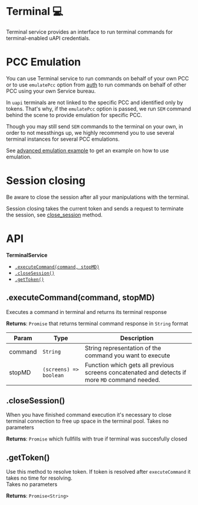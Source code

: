 # Terminal :computer:

Terminal service provides an interface to run terminal commands
for terminal-enabled uAPI credentials.

# PCC Emulation
<a name='emulatePcc'></a>

You can use Terminal service to run commands on behalf of your own PCC
or to use `emulatePcc` option from [auth](../README.md#auth)
to run commands on behalf of other PCC using your own Service bureau.

In `uapi` terminals are not linked to the specific PCC and identified only by tokens.
That's why, if the `emulatePcc` option is passed, we run `SEM` command behind the scene
to provide emulation for specific PCC.

Though you may still send `SEM` commands to the terminal on your own,
in order to not messthings up, we highly recommend you to use several terminal instances
for several PCC emulations.

See [advanced emulation example](../examples/Terminal/emulation.js) to get an example
on how to use emulation.

# Session closing
Be aware to close the session after all your manipulations with the terminal.

Session closing takes the current token and sends a request to terminate the session,
see [close_session](#close_session) method.

# API

**TerminalService**
* [`.executeCommand(command, stopMD)`](#execute_command)
* [`.closeSession()`](#close_session)
* [`.getToken()`](#get_token)

## .executeCommand(command, stopMD)
<a name="execute_command"></a>
Executes a command in terminal and returns its terminal response

**Returns**: `Promise` that returns terminal command response in `String` format

| Param | Type | Description |
| --- | --- | --- |
| command | `String` | String representation of the command you want to execute |
| stopMD | `(screens) => boolean` | Function which gets all previous screens concatenated and detects if more `MD` command needed. |

## .closeSession()
<a name="close_session"></a>
When you have finished command execution it's necessary to close terminal connection
to free up space in the terminal pool. Takes no parameters

**Returns**: `Promise` which fullfills with true if terminal was succesfully closed


## .getToken()
<a name="get_token"></a>
Use this method to resolve token.
If token is resolved after `executeCommand` it takes no time for resolving.  
Takes no parameters

**Returns**: `Promise<String>`

